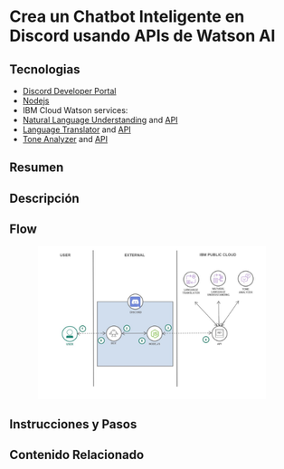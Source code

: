# Crea un Chatbot Inteligente en Discord usando APIs de Watson AI

## Tecnologias

- [Discord Developer Portal](https://discord.com/developers/applications)
- [Nodejs](https://nodejs.org/en/docs/guides/getting-started-guide/)
- IBM Cloud Watson services:
- [Natural Language Understanding](https://cloud.ibm.com/docs/natural-language-understanding) and [API](https://cloud.ibm.com/apidocs/natural-language-understanding)
- [Language Translator](https://cloud.ibm.com/docs/language-translator) and [API](https://cloud.ibm.com/apidocs/language-translator)
- [Tone Analyzer](https://cloud.ibm.com/docs/tone-analyzer) and [API](https://cloud.ibm.com/apidocs/tone-analyzer)

## Resumen

## Descripción

## Flow

<p align="center">
  <img src="images/flow-diagram.jpg" width="80%"></img>
</p>

## Instrucciones y Pasos

## Contenido Relacionado
